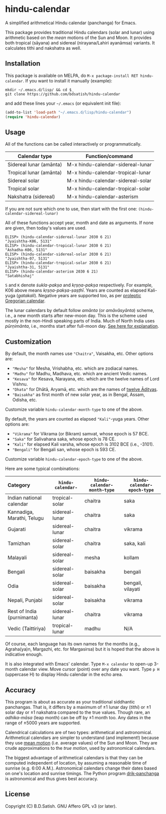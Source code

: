 # hindu-calendar

A simplified arithmetical Hindu calendar (panchanga) for Emacs.

This package provides traditional Hindu calendars (solar and lunar) using
arithmetic based on the _mean_ motions of the Sun and Moon. It provides both
tropical (sāyana) and sidereal (nirayana/Lahiri ayanāmsa) variants. It
calculates tithi and nakshatra as well.

## Installation

This package is available on MELPA, do `M-x package-install RET hindu-calendar`.
If you want to install it manually (example):

```shell
mkdir ~/.emacs.d/lisp/ && cd $_
git clone https://github.com/bdsatish/hindu-calendar
```

and add these lines your `~/.emacs` (or equivalent init file):

```lisp
(add-to-list 'load-path "~/.emacs.d/lisp/hindu-calendar")
(require 'hindu-calendar)
```

## Usage

All of the functions can be called interactively or programmatically.

| Calendar type           | Function/command                  |
|-------------------------|-----------------------------------|
| Sidereal lunar (amānta) | M-x hindu-calendar-sidereal-lunar |
| Tropical lunar (amānta) | M-x hindu-calendar-tropical-lunar |
| Sidereal solar          | M-x hindu-calendar-sidereal-solar |
| Tropical solar          | M-x hindu-calendar-tropical-solar |
| Nakshatra (sidereal)    | M-x hindu-calendar-asterism       |

If you are not sure which one to use, then start with the first one:
`(hindu-calendar-sidereal-lunar)`

All of these functions accept year, month and date as arguments. If none are
given, then today's values are used.

```
ELISP> (hindu-calendar-sidereal-lunar 2030 6 21)
"Jyaishtha-K06, 5131"
ELISP> (hindu-calendar-tropical-lunar 2030 6 21)
"Ashadha-K06, 5131"
ELISP> (hindu-calendar-sidereal-solar 2030 6 21)
"Jyaishtha-07, 5131"
ELISP> (hindu-calendar-tropical-solar 2030 6 21)
"Jyaishtha-31, 5131"
ELISP> (hindu-calendar-asterism 2030 6 21)
"Satabhishaj"
```

`S` and `K` denote _ṡukla-pakṣa_ and _kṛṣṇa-pakṣa_ respectively. For example,
K06 above means _kṛṣṇa-pakṣa-ṣaṣṭhī_. Years are counted as elapsed Kali-yuga
(_gatakali_). Negative years are supported too, as per [proleptic Gregorian
calendar](https://en.wikipedia.org/wiki/Proleptic_Gregorian_calendar).

The lunar calendars by default follow _amānta_ (or _amāvāsyānta_) scheme, i.e.,
a new month starts after new-moon day. This is the scheme used mostly in the
non-Hindi speaking parts of India. Much of North India uses _pūrṇimānta_, i.e.,
months start after full-moon day. [See here for
explanation](https://www.drikpanchang.com/faq/faq-ans8.html).

## Customization

By default, the month names use `"Chaitra"`, Vaisakha, etc. Other options are:

- `"Mesha"` for Mesha, Vrishabha, etc. which are zodiacal names.
- `"Madhu"` for Madhu, Madhava, etc. which are ancient Vedic names.
- `"Kesava"` for Kesava, Narayana, etc. which are the twelve names of Lord Vishnu.
- `"Dhata"` for Dhātā, Aryamā, etc. which are the names of
   [twelve Ādityas](http://www.harekrsna.de/surya/12adityas.htm).
- `"Baisakha"` as first month of new solar year, as in Bengal, Assam, Odisha, etc.

Customize variable `hindu-calendar-month-type` to one of the above.

By default, the years are counted as elapsed `"Kali"`-yuga years. Other options are:

- `"Vikrama"` for Vikrama (or Bikram) samvat, whose epoch is 57 BCE.
- `"Saka"` for Salivahana saka, whose epoch is 78 CE.
- `"Kali"` for elapsed Kali varsha, whose epoch is 3102 BCE (i.e., -3101).
- `"Bengali"` for Bengali san, whose epoch is 593 CE.

Customize variable `hindu-calendar-epoch-type` to one of the above.

Here are some typical combinations:

| Category                   | `hindu-calendar-` | `hindu-calendar-month-type` | `hindu-calendar-epoch-type` |
|:---------------------------|-------------------|-----------------------------|-----------------------------|
| Indian national calendar   | tropical-solar    | chaitra                     | saka                        |
| Kannadiga, Marathi, Telugu | sidereal-lunar    | chaitra                     | saka                        |
| Gujarati                   | sidereal-lunar    | chaitra                     | vikrama                     |
| Tamizhan                   | sidereal-solar    | chaitra                     | saka, kali                  |
| Malayali                   | sidereal-solar    | mesha                       | kollam                      |
| Bengali                    | sidereal-solar    | baisakha                    | bengali                     |
| Odia                       | sidereal-solar    | baisakha                    | bengali, vilayati           |
| Nepali, Punjabi            | sidereal-solar    | baisakha                    | vikrama                     |
| Rest of India (purnimanta) | sidereal-lunar    | chaitra                     | vikrama                     |
| Vedic (Taittiriya)	     | tropical-lunar    | madhu                       | N/A                         |

Of course, each language has its own names for the months (e.g., Agraha(ya)n,
Margazhi, etc. for Margasirsa) but it is hoped that the above is indicative
enough.

It is also integrated with Emacs' calendar. Type `M-x calendar` to open-up 3-month
calendar view. Move cursor (point) over any date you want. Type `p H` (uppercase H)
to display Hindu calendar in the echo area.

## Accuracy

This program is about as accurate as your traditional siddhantic panchangas.
That is, it differs by a maximum of ±1 lunar day (_tithi_) or ±1 solar day or ±1
nakshatra compared to the true values. Though rare, an _adhika-māsa_ (leap
month) can be off by ±1 month too. Any dates in the range of ±5000 years are
supported.

Calendrical calculations are of two types: arithmetical and astronomical.
Arithmetical calendars are simpler to understand (and implement!) because they
use [mean motion](https://en.wikipedia.org/wiki/Mean_motion) (i.e. average
values) of the Sun and Moon. They are crude approximations to the _true motion_,
used by astronomical calendars.

The biggest advantage of arithmetical calendars is that they can be computed
independent of location, by assuming a reasonable time of sunrise (e.g. 6:00
A.M.). Astronomical calendars change their dates based on one's location and
sunrise timings. The Python program
[drik-panchanga](https://github.com/bdsatish/drik-panchanga) is astronomical
and thus gives best accuracy.

## License

Copyright (C) B.D.Satish. GNU Affero GPL v3 (or later).

<!--
[Dieter Koch's](https://www.gilgamesh.ch/kalender/kalender.html) website uses
better approximations to the true motions.
-->
